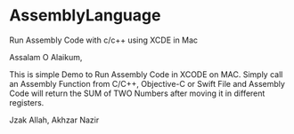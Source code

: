 # AssemblyLanguage
Run Assembly Code with c/c++ using XCDE in Mac


Assalam O Alaikum,

This is simple Demo to Run Assembly Code in XCODE on MAC. Simply call an Assembly Function from C/C++, Objective-C or Swift File and Assembly Code will return the SUM of TWO Numbers after moving it in different registers.

Jzak Allah, 
Akhzar Nazir
